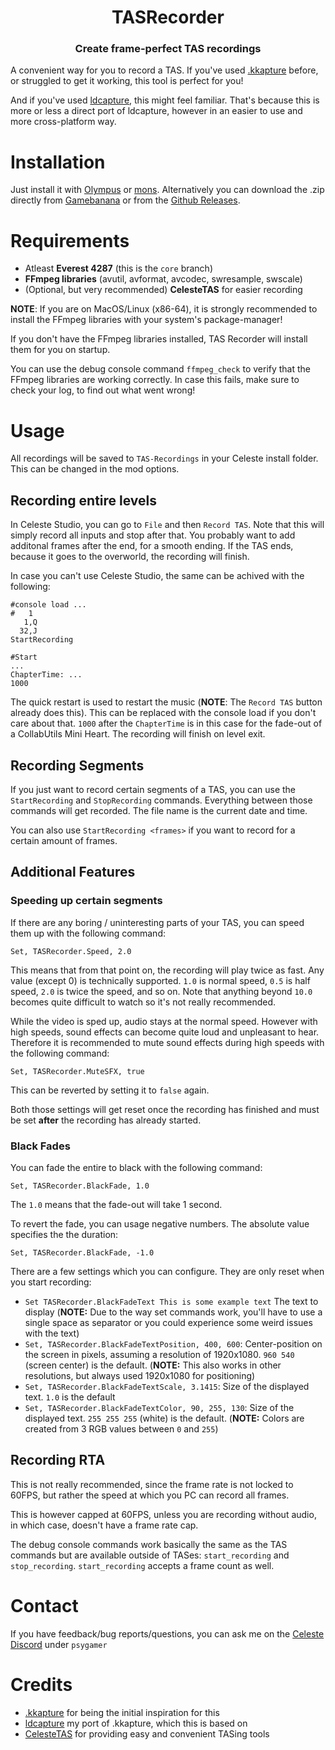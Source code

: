 <h1 align="center">TASRecorder</h1>
<h3 align="center">Create frame-perfect TAS recordings</h3>

A convenient way for you to record a TAS. If you've used [.kkapture](https://github.com/DemoJameson/kkapture) before, or struggled to get it working, this tool is perfect for you!

And if you've used [ldcapture](https://github.com/psyGamer/ldcapture), this might feel familiar. That's because this is more or less a direct port of ldcapture, however in an easier to use and more cross-platform way.

# Installation

Just install it with [Olympus](https://github.com/EverestAPI/Olympus) or [mons](https://github.com/coloursofnoise/mons). Alternatively you can download the .zip directly from [Gamebanana](https://gamebanana.com/tools/14085) or from the [Github Releases](https://github.com/psyGamer/TASRecorder/releases/latest).

# Requirements

- Atleast **Everest 4287** (this is the `core` branch)
- **FFmpeg libraries** (avutil, avformat, avcodec, swresample, swscale)
- (Optional, but very recommended) **CelesteTAS** for easier recording

**NOTE**: If you are on MacOS/Linux (x86-64), it is strongly recommended to install the FFmpeg libraries with your system's package-manager!

If you don't have the FFmpeg libraries installed, TAS Recorder will install them for you on startup.

You can use the debug console command `ffmpeg_check` to verify that the FFmpeg libraries are working correctly.
In case this fails, make sure to check your log, to find out what went wrong!

# Usage

All recordings will be saved to `TAS-Recordings` in your Celeste install folder.
This can be changed in the mod options.

## Recording entire levels

In Celeste Studio, you can go to `File` and then `Record TAS`.
Note that this will simply record all inputs and stop after that. You probably want to add additonal frames after the end, for a smooth ending. If the TAS ends, because it goes to the overworld, the recording will finish.

In case you can't use Celeste Studio, the same can be achived with the following:
```
#console load ...
#   1
   1,Q
  32,J
StartRecording

#Start
...
ChapterTime: ...
1000
```
The quick restart is used to restart the music (**NOTE**: The `Record TAS` button already does this). This can be replaced with the console load if you don't care about that.
`1000` after the `ChapterTime` is in this case for the fade-out of a CollabUtils Mini Heart. The recording will finish on level exit.

## Recording Segments

If you just want to record certain segments of a TAS, you can use the `StartRecording` and `StopRecording` commands. Everything between those commands will get recorded. The file name is the current date and time.

You can also use `StartRecording <frames>` if you want to record for a certain amount of frames.

## Additional Features

### Speeding up certain segments

If there are any boring / uninteresting parts of your TAS, you can speed them up with the following command:
```
Set, TASRecorder.Speed, 2.0
```
This means that from that point on, the recording will play twice as fast. Any value (except 0) is technically supported. `1.0` is normal speed, `0.5` is half speed, `2.0` is twice the speed, and so on. Note that anything beyond `10.0` becomes quite difficult to watch so it's not really recommended.

While the video is sped up, audio stays at the normal speed. However with high speeds, sound effects can become quite loud and unpleasant to hear. Therefore it is recommended to mute sound effects during high speeds with the following command:
```
Set, TASRecorder.MuteSFX, true
```
This can be reverted by setting it to `false` again.

Both those settings will get reset once the recording has finished and must be set **after** the recording has already started.

### Black Fades

You can fade the entire to black with the following command:
```
Set, TASRecorder.BlackFade, 1.0
```
The `1.0` means that the fade-out will take 1 second.

To revert the fade, you can usage negative numbers. The absolute value specifies the the duration:
```
Set, TASRecorder.BlackFade, -1.0
```

There are a few settings which you can configure. They are only reset when you start recording:
- `Set TASRecorder.BlackFadeText This is some example text` The text to display (**NOTE:** Due to the way set commands work, you'll have to use a single space as separator or you could experience some weird issues with the text)
- `Set, TASRecorder.BlackFadeTextPosition, 400, 600`: Center-position on the screen in pixels, assuming a resolution of 1920x1080. `960 540` (screen center) is the default. (**NOTE:** This also works in other resolutions, but always used 1920x1080 for positioning)
- `Set, TASRecorder.BlackFadeTextScale, 3.1415`: Size of the displayed text. `1.0` is the default
- `Set, TASRecorder.BlackFadeTextColor, 90, 255, 130`: Size of the displayed text. `255 255 255` (white) is the default. (**NOTE:** Colors are created from 3 RGB values between `0` and `255`)

## Recording RTA

This is not really recommended, since the frame rate is not locked to 60FPS, but rather the speed at which you PC can record all frames.

This is however capped at 60FPS, unless you are recording without audio, in which case, doesn't have a frame rate cap.

The debug console commands work basically the same as the TAS commands but are available outside of TASes: `start_recording` and `stop_recording`.
`start_recording` accepts a frame count as well.

# Contact

If you have feedback/bug reports/questions, you can ask me on the [Celeste Discord](https://discord.gg/celeste) under `psygamer`

# Credits

- [.kkapture](https://github.com/DemoJameson/kkapture) for being the initial inspiration for this
- [ldcapture](https://github.com/psyGamer/ldcapture) my port of .kkapture, which this is based on
- [CelesteTAS](https://github.com/EverestAPI/CelesteTAS-EverestInterop) for providing easy and convenient TASing tools
